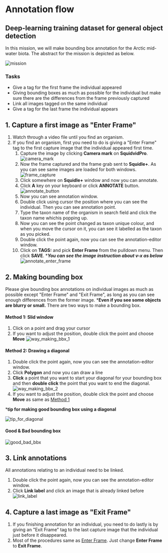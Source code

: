 # Annotation flow

## Deep-learning training dataset for general object detection
In this mission, we will make bounding box annotation for the Arctic mid-water biota.
The abstract for the mission is depicted as below.<br>

![mission](../images/mission_for_the_dataset.png)

### Tasks

- Give a tag for the first frame the individual appeared 
- Giving bounding boxes as much as possible for the individual but make sure there are the differences from the frame previously captured 
- Link all images tagged on the same individual
- Give a tag for the last frame the individual appears
  
## 1. Capture a first image as "Enter Frame"

1. Watch through a video file until you find an organism.
1. If you find an organism, first you need to do is giving a "Enter Frame" tag to the first capture image that the individual appeared first time.
    1. Capture the image by clicking **Camera mark** on **SquidvidPro**.
    ![camera_mark](../images/20_camera_mark.png)
    1. Now the frame captured and the frame grab sent to **Squidle+**. As you can see same images are loaded for both windows.
    ![frame_capture](../images/20_frame_capture.png)
    1. Click somewhere on **Squidle+** window and now you can annotate.
    1. Click **A** key on your keyboard or click **ANNOTATE** button. 
    ![annotate_button](../images/20_annotate_button.png)
    1. Now you can see annotation window.
    1. Double click using cursor the position where you can see the individual. Then you can see annotation point.
    1. Type the taxon name of the organism in search field and click the taxon name whichis popping up.
    1. Now you can see the point changed as taxon unique colour, and when you move the cursor on it, you can see it labelled as the taxon as you picked.
    1. Double click the point again, now you can see the annotation-editor window.
    1. Click on **TAGS:** and pick **Enter Frame** from the pulldown menu. Then click **SAVE**.
    ****You can see the image instruction about v-x as below***
    ![annotate_enter_frame](../images/20_annotate_enter_frame.gif)
    
## 2. Making bounding box
Please give bounding box annotations on individual images as much as possible except "Enter Frame" and "Exit Frame", as long as you can see enough differences from the former image. ***Even if you see some objects are blurry or small.** There are two ways to make a bounding box.

#### Method 1: Slid window

1. Click on a point and drag your cursor
1. If you want to adjust the position, double click the point and choose **Move**
![way_making_bbx_1](../images/21_way_making_bbx_1.gif)

#### Method 2: Drawing a diagonal

1. Double click the point again, now you can see the annotation-editor window. 
1. Click **Polygon** and now you can draw a line
1. **Click** a point that you want to start your diagonal for your bounding box and then **double click** the point that you want to end the diagonal.
![way_making_bbx_2](../images/21_way_making_bbx_2.gif)
1. If you want to adjust the position, double click the point and choose **Move** as same as [Method 1](#method-1-slid-window)

***tip for making good bounding box using a diagonal**

![tip_for_diagonal](../images/21_tips_for_diagonal_3.png)

#### Good & Bad bounding box

![good_bad_bbx](../images/21_good_bad_bbx_4.png)


## 3. Link annotations
All annotations relating to an individual need to be linked.

1. Double click the point again, now you can see the annotation-editor window. 
1. Click **Link label** and click an image that is already linked before
![link_label](../images/22_link_label.gif)


## 4. Capture a last image as "Exit Frame"

1. If you finishing annotation for an individual, you need to do lastly is by giving an "Exit Frame" tag to the last capture image that the individual just before it disappeared.
2. Most of the procedures same as [Enter Frame](#1-capture-a-first-image-as-enter-frame). Just change **Enter Frame** to **Exit Frame**.
